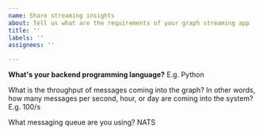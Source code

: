 ```yaml
---
name: Share streaming insights
about: Tell us what are the requirements of your graph streaming app
title: ''
labels: ''
assignees: ''

---
```


**What's your backend programming language?**
E.g. Python

What is the throughput of messages coming into the graph? In other words, how many messages per second, hour, or day are coming into the system?
E.g. 100/s

What messaging queue are you using?
NATS

